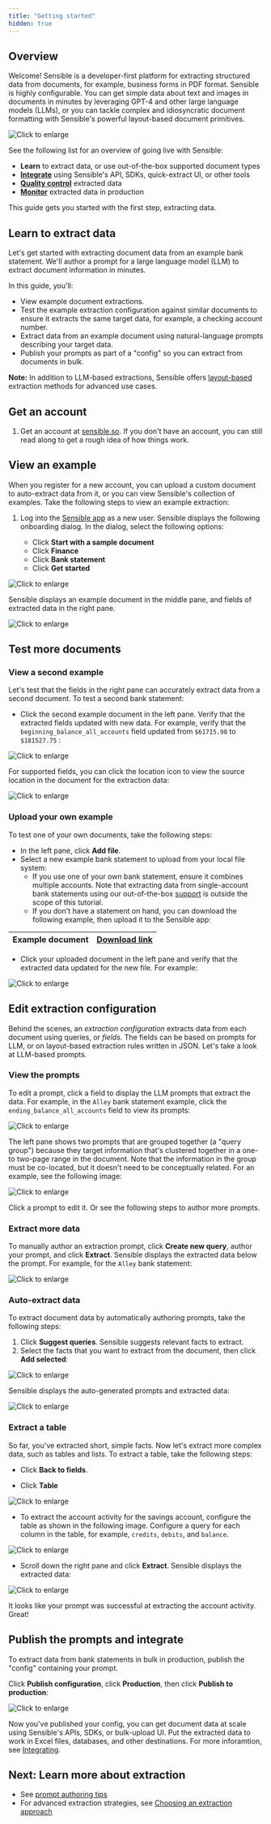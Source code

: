 ```yaml
---
title: "Getting started"
hidden: true
---
```


## Overview

Welcome! Sensible is a developer-first platform for extracting structured data from documents, for example, business forms in PDF format. Sensible is highly configurable. You can get simple data about text and images in documents in minutes by leveraging GPT-4 and other large language models (LLMs), or you can tackle complex and idiosyncratic document formatting with Sensible's powerful layout-based document primitives.



![Click to enlarge](https://raw.githubusercontent.com/sensible-hq/sensible-docs/main/readme-sync/assets/v0/images/final/platform_senseml.png)

See the following list for an overview of going live with Sensible:

- **Learn** to extract data, or use out-of-the-box supported document types
- [**Integrate**](doc:integrate) using Sensible's API, SDKs, quick-extract UI, or other tools
- [**Quality control**](doc:validate-extractions) extracted data
-  [**Monitor**](doc:metrics) extracted data in production 

This guide gets you started with the first step, extracting data.

## Learn to extract data

Let's get started with extracting document data from an example bank statement. We'll author a prompt for a large language model (LLM) to extract document information in minutes. 

 In this guide, you'll:

- View example document extractions.
- Test the example extraction configuration against similar documents to ensure it extracts the same target data, for example, a checking account number.
- Extract data from an example document using natural-language prompts describing your target data.
- Publish your prompts as part of a "config" so you can extract from documents in bulk.

**Note:** In addition to LLM-based extractions, Sensible offers [layout-based](doc:getting-started) extraction methods for advanced use cases.

## Get an account

1. Get an account at [sensible.so](https://app.sensible.so/register).  If you don't have an account, you can still read along to get a rough idea of how things work.

## View an example

When you register for a new account, you can upload a custom document to auto-extract data from it, or you can view Sensible's collection of examples. Take the following steps to view an example extraction:

1. Log into the [Sensible app](https://app.sensible.so/signin/) as a new user. Sensible displays the following onboarding dialog. In the dialog, select the following options:

   - Click **Start with a sample document**
   - Click **Finance**
   - Click **Bank statement**
   - Click **Get started**

![Click to enlarge](https://raw.githubusercontent.com/sensible-hq/sensible-docs/main/readme-sync/assets/v0/images/final/quickstart_llm_1.png) 

Sensible displays an example document in the middle pane, and fields of extracted data in the right pane. 

![Click to enlarge](https://raw.githubusercontent.com/sensible-hq/sensible-docs/main/readme-sync/assets/v0/images/final/quickstart_llm_2.png)

##  Test more documents

### View a second example

Let's test that the fields in the right pane can accurately extract data from a second document. To test a second bank statement:

- Click the second example document in the left pane. Verify that the extracted fields updated with new data. For example, verify that the `beginning_balance_all_accounts` field updated from `$61715.98` to `$181527.75` :

![Click to enlarge](https://raw.githubusercontent.com/sensible-hq/sensible-docs/main/readme-sync/assets/v0/images/final/quickstart_llm_8.png)

For supported fields, you can click the location icon to view the source location in the document for the extraction data:

![Click to enlarge](https://raw.githubusercontent.com/sensible-hq/sensible-docs/main/readme-sync/assets/v0/images/final/quickstart_llm_9.png)

### Upload your own example

To test one of your own documents, take the following steps:

- In the left pane, click **Add file**.
- Select a new example bank statement to upload from your local file system:
  - If you use one of your own bank statement, ensure it combines multiple accounts. Note that extracting data from single-account bank statements using our out-of-the-box [support](doc:library-quickstart) is outside the scope of this tutorial. 
  - If you don't have a statement on hand, you can download the following example, then upload it to the Sensible app:


| Example document | [Download link](https://github.com/sensible-hq/sensible-configuration-library/raw/main/bank_statements/bank_of_america/boa_sample.pdf) |
| ---------------- | ------------------------------------------------------------ |

- Click your uploaded document in the left pane and verify that the extracted data updated for the new file. For example:


![Click to enlarge](https://raw.githubusercontent.com/sensible-hq/sensible-docs/main/readme-sync/assets/v0/images/final/quickstart_llm_13.png)


## Edit extraction configuration

Behind the scenes, an *extraction configuration* extracts data from each document using queries, or *fields*. The fields can be based on prompts for LLM, or on layout-based extraction rules written in JSON. Let's take a look at LLM-based prompts.

### View the prompts

To edit a prompt, click a field to display the LLM prompts that extract the data. For example, in the `Alley` bank statement example,  click the `ending_balance_all_accounts` field to view its prompts:

![Click to enlarge](https://raw.githubusercontent.com/sensible-hq/sensible-docs/main/readme-sync/assets/v0/images/final/quickstart_llm_3.png)

The left pane shows two prompts that are grouped together (a "query group") because they target information that's clustered together in a one- to two-page range in the document. Note that the information in the group must be co-located, but it doesn't need to be conceptually related. For an example, see the following image: 

![Click to enlarge](https://raw.githubusercontent.com/sensible-hq/sensible-docs/main/readme-sync/assets/v0/images/final/quickstart_llm_4.png) 

Click a prompt to edit it. Or see the following steps to author more prompts.

### Extract more data

To manually author an extraction prompt, click **Create new query**, author your prompt, and click **Extract**. Sensible displays the extracted data below the prompt. For example, for the `Alley` bank statement:

 ![Click to enlarge](https://raw.githubusercontent.com/sensible-hq/sensible-docs/main/readme-sync/assets/v0/images/final/quickstart_llm_5.png) 

### Auto-extract  data

To extract document data by automatically authoring prompts, take the following steps:

1. Click **Suggest queries**. Sensible suggests relevant facts to extract.
2. Select the facts that you want to extract from the document, then click **Add selected**:

 ![Click to enlarge](https://raw.githubusercontent.com/sensible-hq/sensible-docs/main/readme-sync/assets/v0/images/final/quickstart_llm_6.png) 

Sensible displays the auto-generated prompts and extracted data:

 ![Click to enlarge](https://raw.githubusercontent.com/sensible-hq/sensible-docs/main/readme-sync/assets/v0/images/final/quickstart_llm_7.png) 

### Extract a table

So far, you've extracted short, simple facts. Now let's extract more complex data, such as tables and lists. To extract a table, take the following steps:

- Click **Back to fields**.

- Click **Table**

![Click to enlarge](https://raw.githubusercontent.com/sensible-hq/sensible-docs/main/readme-sync/assets/v0/images/final/quickstart_llm_10.png)

- To extract the account activity for the savings account, configure the table as shown in the following image. Configure a query for each column in the table, for example, `credits`, `debits`, and `balance`.

![Click to enlarge](https://raw.githubusercontent.com/sensible-hq/sensible-docs/main/readme-sync/assets/v0/images/final/quickstart_llm_11.png)

- Scroll down the right pane and click **Extract**. Sensible displays the extracted data:

![Click to enlarge](https://raw.githubusercontent.com/sensible-hq/sensible-docs/main/readme-sync/assets/v0/images/final/quickstart_llm_12.png)

   It looks like your prompt was successful at extracting the account activity. Great! 

## Publish the prompts and integrate

To extract data from bank statements in bulk in production,  publish the "config" containing your prompt.

 Click **Publish configuration**, click **Production**, then click **Publish to production**:

![Click to enlarge](https://raw.githubusercontent.com/sensible-hq/sensible-docs/main/readme-sync/assets/v0/images/final/quickstart_instruct_10.png)

Now you've published your config, you can get document data at scale using Sensible's APIs, SDKs, or bulk-upload UI. Put the extracted data to work in Excel files, databases, and other destinations. For more inforamtion, see [Integrating](doc:integrate).

## Next: Learn more about extraction

- See [prompt authoring tips](doc:instruct)
- For advanced extraction strategies, see [Choosing an extraction approach](doc:author)





